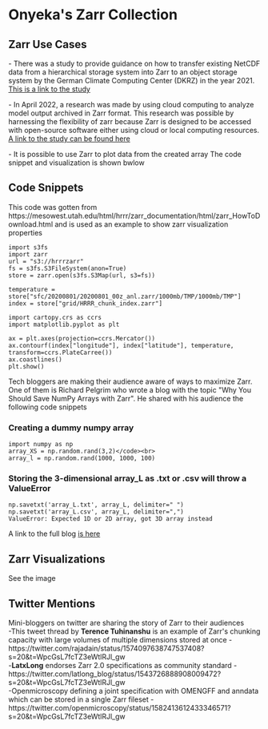 <h1>Onyeka's Zarr Collection</h1>
<h2>Zarr Use Cases</h2>
<p> - There was a study to provide guidance on how to transfer existing NetCDF data from a hierarchical storage system into Zarr to an object storage system by the German Climate Computing Center (DKRZ) in the year 2021.<a href="https://presentations.copernicus.org/EGU21/EGU21-2442_presentation.pdf"> This is a link to the study </a></p>
<p> - In April 2022, a research was made by using cloud computing to analyze model output archived in Zarr format. This research was possible by harnessing the flexibility of zarr because Zarr is designed to be accessed with open-source software either using cloud or local computing resources.<a href="https://journals.ametsoc.org/view/journals/atot/39/4/JTECH-D-21-0106.1.xml"> A link to the study can be found here</a></p>
<p> - It is possible to use Zarr to plot data from the created array The code snippet and visualization is shown bwlow</p>
<h2>Code Snippets</h2>
<p> This code was gotten from https://mesowest.utah.edu/html/hrrr/zarr_documentation/html/zarr_HowToDownload.html and is used as an example to show zarr visualization properties</p>

~~~
import s3fs
import zarr
url = "s3://hrrrzarr"
fs = s3fs.S3FileSystem(anon=True)
store = zarr.open(s3fs.S3Map(url, s3=fs))
~~~

~~~
temperature = store["sfc/20200801/20200801_00z_anl.zarr/1000mb/TMP/1000mb/TMP"]
index = store["grid/HRRR_chunk_index.zarr"]
~~~

~~~
import cartopy.crs as ccrs
import matplotlib.pyplot as plt

ax = plt.axes(projection=ccrs.Mercator())
ax.contourf(index["longitude"], index["latitude"], temperature, transform=ccrs.PlateCarree())
ax.coastlines()
plt.show()
~~~

<p>Tech bloggers are making their audience aware of ways to maximize Zarr. One of them is Richard Pelgrim who wrote a blog with the topic "Why You Should Save NumPy Arrays with Zarr". He shared with his audience the following code snippets</p>
<h3>Creating a dummy numpy array</h3>

~~~
import numpy as np
array_XS = np.random.rand(3,2)</code><br>
array_l = np.random.rand(1000, 1000, 100)
~~~
<h3>Storing the 3-dimensional array_L as .txt or .csv will throw a ValueError</h3>

~~~
np.savetxt('array_L.txt', array_L, delimiter=" ")
np.savetxt('array_L.csv', array_L, delimiter=",")
ValueError: Expected 1D or 2D array, got 3D array instead
~~~
<p>A link to the full blog <a href="https://towardsdatascience.com/why-you-should-save-numpy-arrays-with-zarr-dabff4ae6c0c">is here</a></p>
<h2>Zarr Visualizations</h2>
See the image
<h2>Twitter Mentions</h2>
<p>Mini-bloggers on twitter are sharing the story of Zarr to their audiences<br>
  -This tweet thread by <b>Terence Tuhinanshu</b> is an example of Zarr's chunking capacity with large volumes of multiple dimensions stored at once - https://twitter.com/rajadain/status/1574097638747537408?s=20&t=WpcGsL7fcTZ3eWtlRJl_gw<br>
  -<b>LatxLong</b> endorses Zarr 2.0 specifications as community standard - https://twitter.com/latlong_blog/status/1543726888908009472?s=20&t=WpcGsL7fcTZ3eWtlRJl_gw<br>
  -Openmicroscopy defining a joint specification with OMENGFF and anndata which can be stored in a single Zarr fileset - https://twitter.com/openmicroscopy/status/1582413612433346571?s=20&t=WpcGsL7fcTZ3eWtlRJl_gw<br>
</p>
